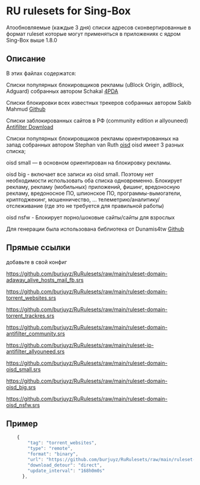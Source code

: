 
# RU rulesets for Sing-Box



Атообновляемые (каждые 3 дня) списки адресов сконвертированные в формат ruleset которые могут применяться в приложениях с ядром Sing-Box выше 1.8.0
## Описание
В этих файлах содержатся:

Списки популярных блокировщиков рекламы (uBlock Origin, adBlock, Adguard) собранных автором Schakal [4PDA](https://4pda.to/forum/index.php?showtopic=275091&st=8000#Spoil-89665467-4) 

Списки блокировки всех известных трекеров собранных автором Sakib Mahmud [Github](https://github.com/SM443/Pi-hole-Torrent-Blocklist)  

Списки заблокированных сайтов в РФ (community edition и allyouneed) [Antifilter Download](https://community.antifilter.download)

Списки популярных блокировщиков рекламы ориентированных на запад собранных автором Stephan van Ruth [oisd](https://oisd.nl/setup) 
oisd имеет 3 разных списка;

oisd small — в основном ориентирован на блокировку рекламы.

oisd big -  включает все записи из oisd small. Поэтому нет необходимости использовать оба списка одновременно.
Блокирует рекламу, рекламу (мобильных) приложений, фишинг, вредоносную рекламу, вредоносное ПО, шпионское ПО, программы-вымогатели, криптоджекинг, мошенничество, ... телеметрию/аналитику/отслеживание (где это не требуется для правильной работы)

oisd nsfw - Блокирует порно/шоковые сайты/сайты для взрослых

Для генерации была использована библиотека от Dunamis4tw [Github](https://github.com/Dunamis4tw/generate-geoip-geosite)
## Прямые ссылки

добавьте в свой конфиг

https://github.com/burjuyz/RuRulesets/raw/main/ruleset-domain-adaway_alive_hosts_mail_fb.srs

https://github.com/burjuyz/RuRulesets/raw/main/ruleset-domain-torrent_websites.srs

https://github.com/burjuyz/RuRulesets/raw/main/ruleset-domain-torrent_trackres.srs

https://github.com/burjuyz/RuRulesets/raw/main/ruleset-domain-antifilter_community.srs

https://github.com/burjuyz/RuRulesets/raw/main/ruleset-ip-antifilter_allyouneed.srs

https://github.com/burjuyz/RuRulesets/raw/main/ruleset-domain-oisd_small.srs

https://github.com/burjuyz/RuRulesets/raw/main/ruleset-domain-oisd_big.srs

https://github.com/burjuyz/RuRulesets/raw/main/ruleset-domain-oisd_nsfw.srs

## Пример

```javascript
    {
        "tag": "torrent_websites",
        "type": "remote",
        "format": "binary",
        "url": "https://github.com/burjuyz/RuRulesets/raw/main/ruleset-domain-torrent_websites.srs",
        "download_detour": "direct",
        "update_interval": "168h0m0s"
      },
```

